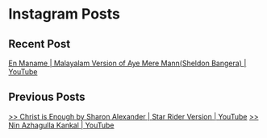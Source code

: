 # Instagram Posts
## Recent Post
[En Maname | Malayalam Version of Aye Mere Mann(Sheldon Bangera) | YouTube](https://www.youtube.com/watch?v=WjE_TFTAqu4&feature=youtu.be)

## Previous Posts 
[>> Christ is Enough by Sharon Alexander | Star Rider Version | YouTube](https://www.youtube.com/watch?v=U-whzYwg-h8)
[>> Nin Azhagulla Kankal | YouTube](https://www.youtube.com/watch?v=1DysVIAdAP0)
